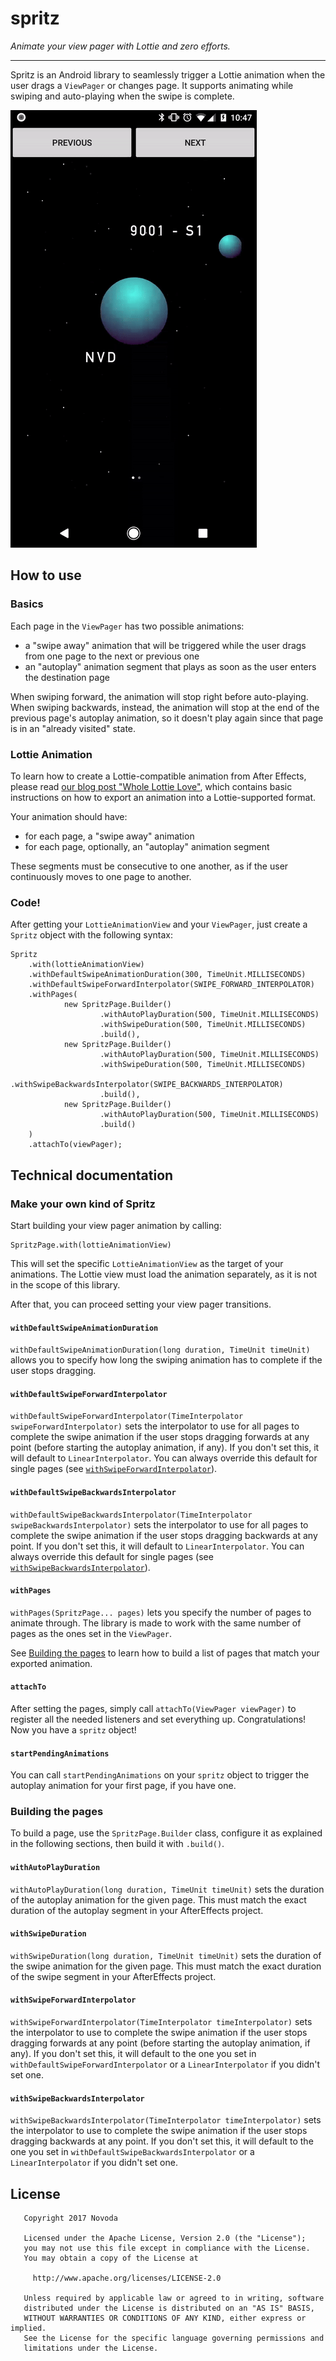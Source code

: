 # spritz

_Animate your view pager with Lottie and zero efforts._

--------

Spritz is an Android library to seamlessly trigger a Lottie animation when the user drags a `ViewPager` or changes page. It supports animating 
while swiping and auto-playing when the swipe is complete.

![A taste of spritz](images/a-taste-of-spritz.gif)

## How to use

### Basics

Each page in the `ViewPager` has two possible animations:

- a "swipe away" animation that will be triggered while the user drags from one page to the next or previous one
- an "autoplay" animation segment that plays as soon as the user enters the destination page

When swiping forward, the animation will stop right before auto-playing. When swiping backwards, instead, the animation will stop at the end of the
previous page's autoplay animation, so it doesn't play again since that page is in an "already visited" state.

### Lottie Animation

To learn how to create a Lottie-compatible animation from After Effects, please read 
[our blog post "Whole Lottie Love"](https://www.novoda.com/blog/whole-lottie-love/), which contains basic instructions on how to export an animation
into a Lottie-supported format.

Your animation should have:

- for each page, a "swipe away" animation
- for each page, optionally, an "autoplay" animation segment

These segments must be consecutive to one another, as if the user continuously moves to one page to another.

### Code!

After getting your `LottieAnimationView` and your `ViewPager`, just create a `Spritz` object with the following syntax:

```
Spritz
    .with(lottieAnimationView)
    .withDefaultSwipeAnimationDuration(300, TimeUnit.MILLISECONDS)
    .withDefaultSwipeForwardInterpolator(SWIPE_FORWARD_INTERPOLATOR)
    .withPages(
            new SpritzPage.Builder()
                    .withAutoPlayDuration(500, TimeUnit.MILLISECONDS)
                    .withSwipeDuration(500, TimeUnit.MILLISECONDS)
                    .build(),
            new SpritzPage.Builder()
                    .withAutoPlayDuration(500, TimeUnit.MILLISECONDS)
                    .withSwipeDuration(500, TimeUnit.MILLISECONDS)
                    .withSwipeBackwardsInterpolator(SWIPE_BACKWARDS_INTERPOLATOR)
                    .build(),
            new SpritzPage.Builder()
                    .withAutoPlayDuration(500, TimeUnit.MILLISECONDS)
                    .build()
    )
    .attachTo(viewPager);
```

## Technical documentation

### Make your own kind of Spritz

Start building your view pager animation by calling:

```
SpritzPage.with(lottieAnimationView)
```

This will set the specific `LottieAnimationView` as the target of your animations. The Lottie view must load the animation separately, as it is not 
in the scope of this library.

After that, you can proceed setting your view pager transitions.

#### `withDefaultSwipeAnimationDuration`

`withDefaultSwipeAnimationDuration(long duration, TimeUnit timeUnit)` allows you to specify how long the swiping animation has to complete if the user 
stops dragging.

#### `withDefaultSwipeForwardInterpolator`

`withDefaultSwipeForwardInterpolator(TimeInterpolator swipeForwardInterpolator)` sets the interpolator to use for all pages to complete the swipe 
animation if the user stops dragging forwards at any point (before starting the autoplay animation, if any). If you don't set this, it will default to
`LinearInterpolator`. You can always override this default for single pages (see [`withSwipeForwardInterpolator`](#withswipeforwardinterpolator)).

#### `withDefaultSwipeBackwardsInterpolator`

`withDefaultSwipeBackwardsInterpolator(TimeInterpolator swipeBackwardsInterpolator)` sets the interpolator to use for all pages to complete the swipe 
animation if the user stops  dragging backwards at any point. If you don't set this, it will default to `LinearInterpolator`. You can always override 
this default for single pages (see [`withSwipeBackwardsInterpolator`](#withswipebackwardsinterpolator)).

#### `withPages`

`withPages(SpritzPage... pages)` lets you specify the number of pages to animate through. The library is made to work with the same number of pages as 
the ones set in the `ViewPager`.

See [Building the pages](#building-the-pages) to learn how to build a list of pages that match your exported animation.

#### `attachTo`

After setting the pages, simply call `attachTo(ViewPager viewPager)` to register all the needed listeners and set everything up. Congratulations! Now
you have a `spritz` object!

#### `startPendingAnimations`

You can call `startPendingAnimations` on your `spritz` object to trigger the autoplay animation for your first page, if you have one.

### Building the pages

To build a page, use the `SpritzPage.Builder` class, configure it as explained in the following sections, then build it with `.build()`.

#### `withAutoPlayDuration`

`withAutoPlayDuration(long duration, TimeUnit timeUnit)` sets the duration of the autoplay animation for the given page. This must match the exact 
duration of the autoplay segment in your AfterEffects project.

#### `withSwipeDuration`

`withSwipeDuration(long duration, TimeUnit timeUnit)` sets the duration of the swipe animation for the given page. This must match the exact 
duration of the swipe segment in your AfterEffects project.

#### `withSwipeForwardInterpolator`

`withSwipeForwardInterpolator(TimeInterpolator timeInterpolator)` sets the interpolator to use to complete the swipe animation if the user stops 
dragging forwards at any point (before starting the autoplay animation, if any). If you don't set this, it will default to the one you set in 
`withDefaultSwipeForwardInterpolator` or a `LinearInterpolator` if you didn't set one.

#### `withSwipeBackwardsInterpolator`

`withSwipeBackwardsInterpolator(TimeInterpolator timeInterpolator)` sets the interpolator to use to complete the swipe animation if the user stops 
dragging backwards at any point. If you don't set this, it will default to the one you set in `withDefaultSwipeBackwardsInterpolator` or a 
`LinearInterpolator` if you didn't set one.

## License

```
   Copyright 2017 Novoda

   Licensed under the Apache License, Version 2.0 (the "License");
   you may not use this file except in compliance with the License.
   You may obtain a copy of the License at

     http://www.apache.org/licenses/LICENSE-2.0

   Unless required by applicable law or agreed to in writing, software
   distributed under the License is distributed on an "AS IS" BASIS,
   WITHOUT WARRANTIES OR CONDITIONS OF ANY KIND, either express or implied.
   See the License for the specific language governing permissions and
   limitations under the License.
```
